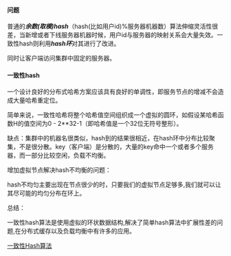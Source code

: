 #### 问题

普通的***余数(取模)hash***（hash(比如用户id)%服务器机器数）算法伸缩灵活性很差，当新增或者下线服务器机器时候，用户id与服务器的映射关系会大量失效。一致性hash则利用***hash环***对其进行了改进。

同时让客户端访问集群中固定的服务器。



#### 一致性hash

一个设计良好的分布式哈希方案应该具有良好的单调性，即服务节点的增减不会造成大量哈希重定位。

简单来说，一致性哈希将整个哈希值空间组织成一个虚拟的圆环，如假设某哈希函数H的值空间为0 - 2**32-1（即哈希值是一个32位无符号整形）。

缺点：集群中的机器名很类似，hash到的结果很相近，在hash环中分布比较聚集，不是很分散。key（客户端）是分散的，大量的key命中一个或者多个服务器，而一部分比较空闲，负载不均衡。



增加虚拟节点解决hash不均衡的问题：

hash不均匀主要出现在节点很少的时，只要我们的虚拟节点足够多,我们就可以让其尽可能的均匀分布在环上。



总结：

一致性hash算法是使用虚拟的环状数据结构,解决了简单hash算法中扩展性差的问题,在分布式缓存以及负载均衡中有许多的应用。

[一致性Hash算法](https://www.jianshu.com/p/58fde9b2d0a3)

